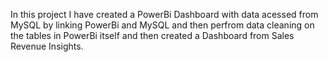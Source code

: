In this project I have created a PowerBi Dashboard with data acessed from MySQL by linking PowerBi and MySQL and then perfrom data cleaning on the tables in PowerBi itself and then created a Dashboard from Sales Revenue Insights. 